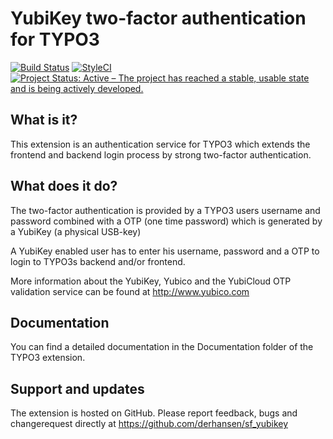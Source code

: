 YubiKey two-factor authentication for TYPO3
===========================================

[![Build Status](https://github.com/derhansen/sf_yubikey/workflows/CI/badge.svg?branch=master)](https://github.com/derhansen/sf_yubikey/actions)
[![StyleCI](https://styleci.io/repos/7937354/shield?branch=master)](https://styleci.io/repos/7937354)
[![Project Status: Active – The project has reached a stable, usable state and is being actively developed.](https://www.repostatus.org/badges/latest/active.svg)](https://www.repostatus.org/#active)

## What is it?

This extension is an authentication service for TYPO3 which extends the frontend and backend login process by strong
two-factor authentication.

## What does it do?

The two-factor authentication is provided by a TYPO3 users username and password combined with a OTP (one time
password) which is generated by a YubiKey (a physical USB-key)

A YubiKey enabled user has to enter his username, password and a OTP to login to TYPO3s backend and/or frontend.

More information about the YubiKey, Yubico and the YubiCloud OTP validation service can be found at http://www.yubico.com

## Documentation

You can find a detailed documentation in the Documentation folder of the TYPO3 extension.

## Support and updates

The extension is hosted on GitHub. Please report feedback, bugs and changerequest directly at https://github.com/derhansen/sf_yubikey